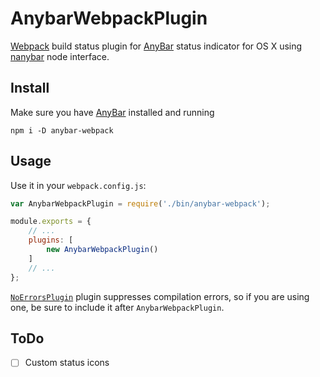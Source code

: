 # AnybarWebpackPlugin
[Webpack](http://webpack.github.io/) build status plugin for [AnyBar](https://github.com/tonsky/AnyBar) status indicator for OS X using [nanybar](https://github.com/rumpl/nanybar) node interface.

## Install

Make sure you have [AnyBar](https://github.com/tonsky/AnyBar) installed and running

```
npm i -D anybar-webpack
```

## Usage

Use it in your `webpack.config.js`:

```javascript
var AnybarWebpackPlugin = require('./bin/anybar-webpack');

module.exports = {
    // ...
    plugins: [
        new AnybarWebpackPlugin()
    ]
    // ...
};
```
[`NoErrorsPlugin`](http://webpack.github.io/docs/list-of-plugins.html#noerrorsplugin) plugin suppresses compilation errors, so if you are using one, be sure to include it after `AnybarWebpackPlugin`.

## ToDo

- [ ] Custom status icons
